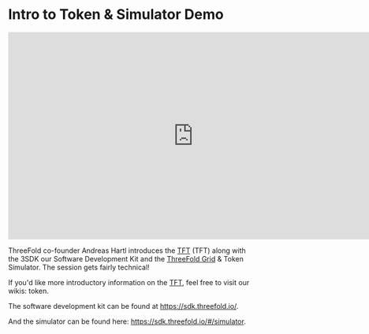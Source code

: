 # Intro to Token & Simulator Demo

<iframe width="750" height="421" src="https://www.youtube.com/embed/JqblB39RlSg?start=57" frameborder="0" allow="accelerometer; autoplay; encrypted-media; gyroscope; picture-in-picture" allowfullscreen></iframe>

ThreeFold co-founder Andreas Hartl introduces the [TFT](threefold__threefold_token) (TFT) along with the 3SDK our Software Development Kit and the [ThreeFold Grid](threefold__threefold_grid) & Token Simulator. The session gets fairly technical!

If you'd like more introductory information on the [TFT](threefold__threefold_token), feel free to visit our wikis: token.

The software development kit can be found at https://sdk.threefold.io/.

And the simulator can be found here: https://sdk.threefold.io/#/simulator.